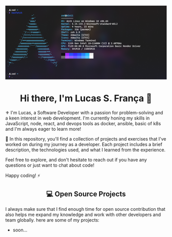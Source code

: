 ![](assets/header.png)

<h1 align="center">Hi there, I'm Lucas S. França 🪿</h1>

⚜️ I'm Lucas, a Software Developer with a passion for problem-solving and a keen interest in web development. I'm currently honing my skills in JavaScript, node, react, and devops tools as docker, ansible, basic of k8s and I'm always eager to learn more!

🧰 In this repository, you'll find a collection of projects and exercises that I've worked on during my journey as a developer. Each project includes a brief description, the technologies used, and what I learned from the experience.

Feel free to explore, and don't hesitate to reach out if you have any questions or just want to chat about code!

Happy coding! ⚡

<h2 align="center">💻 Open Source Projects</h2>

<p align="left">
  I always make sure that I find enough time for open source contribution that also helps me expand my knowledge and work with other developers and team globally. here are some of my projects:
</p>

- soon...

<!--<h2 align="center">🚀 Activities</h2>
<p align="center">
  <a href="#" alt="iBhokary-dev's github stats"><img src="https://github-readme-stats.vercel.app/api?username=ibhokary-dev" /></a>
</p>

<!--[![roadmap.sh](https://api.roadmap.sh/v1-badge/tall/6526e454f43a58c923ba3f68?variant=dark)](https://roadmap.sh)
